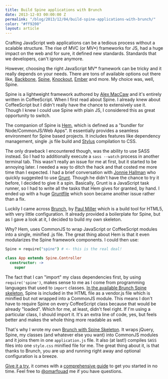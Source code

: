 ```yaml
---
title: Build Spine applications with Brunch
date: 2013-12-03 00:00:00 Z
permalink: "/blog/2013/12/04/build-spine-applications-with-brunch/"
color: "#ff9200"
layout: article
---
```


Crafting JavaScript web applications can be a tedious process without a scalable structure. The rise of MVC (or MV*) frameworks for JS, had a huge impact on the web and for sure, it defined new standards. Standards that we developers, can't ignore anymore.

However, choosing the right JavaScript MV* framework can be tricky and it really depends on your needs. There are tons of available options out there like, [Backbone](http://backbonejs.org/‎), [Spine](http://spinejs.com/), [Knockout](http://knockoutjs.com/), [Ember](http://emberjs.com/) and more. My choice was, well, Spine.

Spine is a lightweight framework authored by [Alex MacCaw](http://twitter.com/maccaw) and it's entirely written in CoffeeScript. When I first read about Spine. I already knew about CoffeeScript but I didn't really have the chance to extensively use it. Though I knew I could use Spine with plain JS, I considered this as great opportunity to switch.

The companion of Spine is [Hem](http://github.com/spine/hem/), which is defined as a "bundler for Node/CommonJS/Web Apps". It essentially provides a seamless environment for Spine based projects. It includes features like dependency management, single .js file build and [Stylus](http://learnboost.github.io/stylus/) compilation to CSS. 

The only drawback I encountered though, was the ability to use SASS instead. So I had to additionally execute a `sass --watch` process in another terminal tab. This wasn't really an issue for me at first, but it started to be annoying later. I needed a way to ditch the hack and that costed me more time than I expected. I had a brief conversation with [Jonnie Hallman](http://destroytoday) who quickly suggested to use [Grunt](http://gruntjs.com). Though he didn't have the chance to try it before, I decided to give it a spin. Basically, Grunt is a JavaScript task runner, so I had to write all the tasks that Hem gives for granted, by hand. I ended up with a huge [Gruntfile](http://gruntjs.com/sample-gruntfile) which soon became another issue rather than a fix.

Luckily I came across [Brunch](http://brunch.io/), by [Paul Miller](http://paulmillr.com/)
which is a build tool for HTML5, with very little configuration. It already provided a boilerplate for Spine, but as I gave a look at it, I decided to build my own skeleton.

Why? Hem, uses CommonJS to wrap JavaScript or CoffeeScript modules into a single, minified .js file. The great thing about Hem is that it even modularizes the Spine framework components. I could then use:


```coffeescript
Spine = require("spine") # <- this is the real deal!

class App extends Spine.Controller
  constructor: ->
    super
```

The fact that I can "import" my class dependencies first, by using `require('spine')`, makes sense to me as I come from programming languages that used to `import` classes. [In the available Brunch Spine skeleton](https://github.com/damiencaselli/spine-on-brunch), Spine is included in the HTML file as a vendor.js file which is minified but not wrapped into a CommonJS module. This means I don't have to require Spine on every CoffeeScript class because that would be already "loaded". Which for me, at least, didn't feel right. If I'm using a particular class, I should import it. It's an extra line of code, yes, but feels better and makes the whole thing more readable as well.

That's why I wrote my own [Brunch with Spine Skeleton](https://github.com/omarfouad/brunch-spine-sass). It wraps jQuery, Spine, my classes (and whatever else you want) into CommonJS modules and it joins them in one `application.js` file. It also (at last!) compiles `SASS` files into one `style.css` minified file for me. The great thing about it, is that thanks to Brunch, you are up and running right away and optional configuration is a breeze.

[Give it a try](https://github.com/omarfouad/brunch-spine-sass), it comes with a [comprehensive guide](https://github.com/omarfouad/brunch-spine-sass/blob/master/README.md) to get you started in no time. Feel free to [@omarfouad](http://twitter.com/omarfouad) me if you have questions.